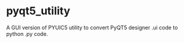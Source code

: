 # pyqt5_utility
A GUI version of PYUIC5 utility to convert PyQT5 designer .ui code to python .py code.
